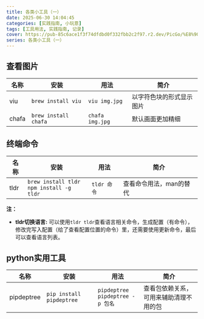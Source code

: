 ```yaml
---
title: 各类小工具（一）
date: 2025-06-30 14:04:45
categories: [实践指南, 小玩意]
tags: [工具用法, 实践指南, 记录]
cover: https://pub-85c6ace1f3f74dfdbd0f332fbb2c2f97.r2.dev/PicGo/%E8%90%BD%E6%97%A5%E5%AD%A4%E8%88%9F-2.png
series: 各类小工具（一）
---
```


## 查看图片

|名称|安装|用法|简介|
|-|-|-|-|
|viu|```brew install viu```|```viu img.jpg```|以字符色块的形式显示图片|
|chafa|```brew install chafa```|```chafa img.jpg```|默认画面更加精细|

## 终端命令


|名称|安装|用法|简介|
|-|-|-|-|
|tldr|```brew install tldr```</br>```npm install -g tldr```|```tldr 命令```|查看命令用法，man的替代|

**注：**

* **tldr切换语言:** 可以使用```tldr tldr```查看语言相关命令，生成配置（有命令），修改完写入配置（给了查看配置位置的命令）里，还需要使用更新命令，最后可以查看语言列表。

## python实用工具

|名称|安装|用法|简介|
|-|-|-|-|
|pipdeptree|`pip install pipdeptree`|```pipdeptree```</br>```pipdeptree -p 包名```|查看包依赖关系，可用来辅助清理不用的包|
